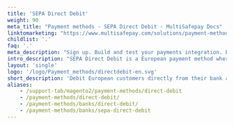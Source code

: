 ```yaml
---
title: 'SEPA Direct Debit'
weight: 90
meta_title: "Payment methods - SEPA Direct Debit - MultiSafepay Docs"
linktomarketing: "https://www.multisafepay.com/solutions/payment-methods/direct-debit"
childlist: '.'
faq: '.'
meta_description: "Sign up. Build and test your payments integration. Explore our products and services. Use our API Reference, SDKs, and wrappers. Get support."
intro_description: "SEPA Direct Debit is a European payment method where customers authorize automatic one-off or recurring debits directly from their bank account. It is available in 36 countries and supports SOFORT Banking and iDEAL."
layout: 'single'
logo: '/logo/Payment_methods/directdebit-en.svg' 
short_description: 'Debit European customers directly from their bank account.'
aliases:
    - /support-tab/magento2/payment-methods/direct-debit
    - /payment-methods/direct-debit/
    - /payment-methods/banks/direct-debit/
    - /payment-methods/banks/sepa-direct-debit
---
```

